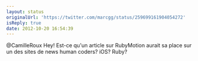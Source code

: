 ```yaml
---
layout: status
originalUrl: 'https://twitter.com/marcgg/status/259699161904054272'
isReply: true
date: 2012-10-20 16:54:39
---
```


@CamilleRoux Hey! Est-ce qu'un article sur RubyMotion aurait sa place sur un des sites de news human coders? iOS? Ruby?
